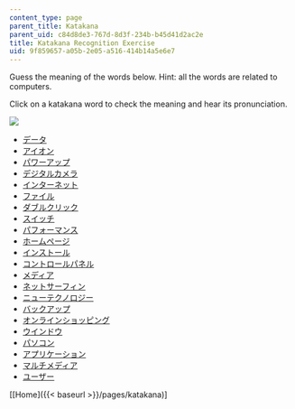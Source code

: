 ```yaml
---
content_type: page
parent_title: Katakana
parent_uid: c84d8de3-767d-8d3f-234b-b45d41d2ac2e
title: Katakana Recognition Exercise
uid: 9f859657-a05b-2e05-a516-414b14a5e6e7
---
```


Guess the meaning of the words below. Hint: all the words are related to computers.

Click on a katakana word to check the meaning and hear its pronunciation.

![](/resources/res-21g-01-kana-spring-2010/katakana/katakana-recognition-exercise/katakana.gif)

  

*   [データ](/resources/res-21g-01-kana-spring-2010/katakana/katakana-recognition-exercise/word-1)
*   [アイオン](/resources/res-21g-01-kana-spring-2010/katakana/katakana-recognition-exercise/word-2)
*   [パワーアップ](/resources/res-21g-01-kana-spring-2010/katakana/katakana-recognition-exercise/word-3)
*   [デジタルカメラ](/resources/res-21g-01-kana-spring-2010/katakana/katakana-recognition-exercise/word-4)
*   [インターネット](/resources/res-21g-01-kana-spring-2010/katakana/katakana-recognition-exercise/word-5)
*   [ファイル](/resources/res-21g-01-kana-spring-2010/katakana/katakana-recognition-exercise/word-6)
*   [ダブルクリック](/resources/res-21g-01-kana-spring-2010/katakana/katakana-recognition-exercise/word-7)
*   [スイッチ](/resources/res-21g-01-kana-spring-2010/katakana/katakana-recognition-exercise/word-8)
*   [パフォーマンス](/resources/res-21g-01-kana-spring-2010/katakana/katakana-recognition-exercise/word-9)
*   [ホームページ](/resources/res-21g-01-kana-spring-2010/katakana/katakana-recognition-exercise/word-10)
*   [インストール](/resources/res-21g-01-kana-spring-2010/katakana/katakana-recognition-exercise/word-11)
*   [コントロールパネル](/resources/res-21g-01-kana-spring-2010/katakana/katakana-recognition-exercise/word-12)
*   [メディア](/resources/res-21g-01-kana-spring-2010/katakana/katakana-recognition-exercise/word-13)
*   [ネットサーフィン](/resources/res-21g-01-kana-spring-2010/katakana/katakana-recognition-exercise/word-14)
*   [ニューテクノロジー](/resources/res-21g-01-kana-spring-2010/katakana/katakana-recognition-exercise/word-15)
*   [バックアップ](/resources/res-21g-01-kana-spring-2010/katakana/katakana-recognition-exercise/word-16)
*   [オンラインショッピング](/resources/res-21g-01-kana-spring-2010/katakana/katakana-recognition-exercise/word-17)
*   [ウインドウ](/resources/res-21g-01-kana-spring-2010/katakana/katakana-recognition-exercise/word-18)
*   [パソコン](/resources/res-21g-01-kana-spring-2010/katakana/katakana-recognition-exercise/word-19)
*   [アプリケーション](/resources/res-21g-01-kana-spring-2010/katakana/katakana-recognition-exercise/word-20)
*   [マルチメディア](/resources/res-21g-01-kana-spring-2010/katakana/katakana-recognition-exercise/word-21)
*   [ユーザー](/resources/res-21g-01-kana-spring-2010/katakana/katakana-recognition-exercise/word-22)

\[[Home]({{< baseurl >}}/pages/katakana)\]